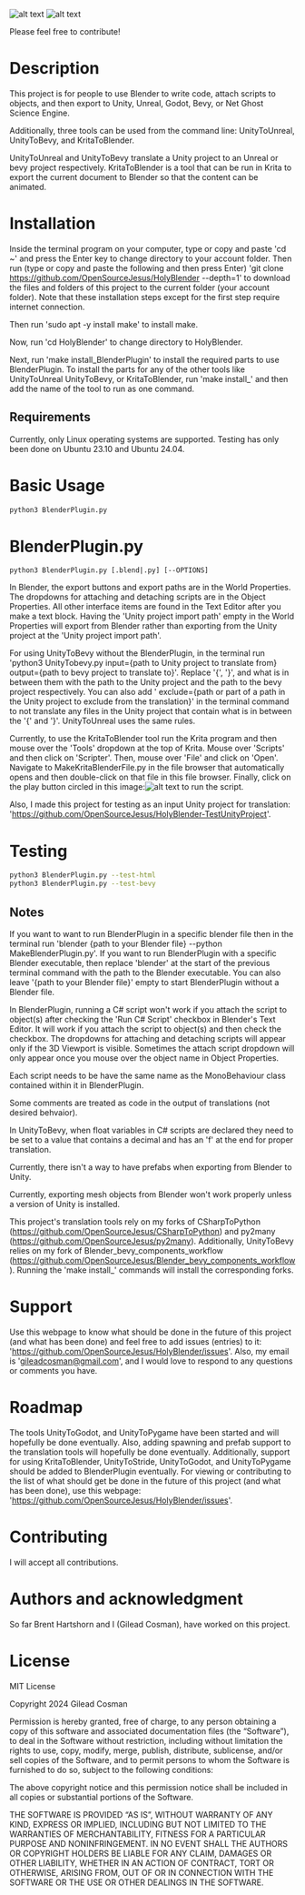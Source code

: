 ![alt text](Images/image-1.png)
![alt text](Images/image-2.png)

Please feel free to contribute!

# Description
This project is for people to use Blender to write code, attach scripts to objects, and then export to Unity, Unreal, Godot, Bevy, or Net Ghost Science Engine.

Additionally, three tools can be used from the command line: UnityToUnreal, UnityToBevy, and KritaToBlender.

UnityToUnreal and UnityToBevy translate a Unity project to an Unreal or bevy project respectively. KritaToBlender is a tool that can be run in Krita to export the current document to Blender so that the content can be animated.


# Installation
Inside the terminal program on your computer, type or copy and paste 'cd ~' and press the Enter key to change directory to your account folder. Then run (type or copy and paste the following and then press Enter) 'git clone https://github.com/OpenSourceJesus/HolyBlender --depth=1' to download the files and folders of this project to the current folder (your account folder). Note that these installation steps except for the first step require internet connection.

Then run 'sudo apt -y install make' to install make.

Now, run 'cd HolyBlender' to change directory to HolyBlender.

Next, run 'make install_BlenderPlugin' to install the required parts to use BlenderPlugin. To install the parts for any of the other tools like UnityToUnreal UnityToBevy, or KritaToBlender, run 'make install_' and then add the name of the tool to run as one command.

## Requirements
Currently, only Linux operating systems are supported. Testing has only been done on Ubuntu 23.10 and Ubuntu 24.04.

# Basic Usage

```bash
python3 BlenderPlugin.py
```

# BlenderPlugin.py
```
python3 BlenderPlugin.py [.blend|.py] [--OPTIONS]
```

In Blender, the export buttons and export paths are in the World Properties. The dropdowns for attaching and detaching scripts are in the Object Properties. All other interface items are found in the Text Editor after you make a text block. Having the 'Unity project import path' empty in the World Properties will export from Blender rather than exporting from the Unity project at the 'Unity project import path'.

For using UnityToBevy without the BlenderPlugin, in the terminal run 'python3 UnityTobevy.py input={path to Unity project to translate from} output={path to bevy project to translate to}'. Replace '{', '}', and what is in between them with the path to the Unity project and the path to the bevy project respectively. You can also add ' exclude={path or part of a path in the Unity project to exclude from the translation}' in the terminal command to not translate any files in the Unity project that contain what is in between the '{' and '}'. UnityToUnreal uses the same rules.

Currently, to use the KritaToBlender tool run the Krita program and then mouse over the 'Tools' dropdown at the top of Krita. Mouse over 'Scripts' and then click on 'Scripter'. Then, mouse over 'File' and click on 'Open'. Navigate to MakeKritaBlenderFile.py in the file browser that automatically opens and then double-click on that file in this file browser. Finally, click on the play button circled in this image:![alt text](Images/image.png) to run the script.

Also, I made this project for testing as an input Unity project for translation: 'https://github.com/OpenSourceJesus/HolyBlender-TestUnityProject'.

# Testing
```bash
python3 BlenderPlugin.py --test-html
python3 BlenderPlugin.py --test-bevy
```

## Notes

If you want to want to run BlenderPlugin in a specific blender file then in the terminal run 'blender {path to your Blender file} --python MakeBlenderPlugin.py'. If you want to run BlenderPlugin with a specific Blender executable, then replace 'blender' at the start of the previous terminal command with the path to the Blender executable. You can also leave '{path to your Blender file}' empty to start BlenderPlugin without a Blender file.

In BlenderPlugin, running a C# script won't work if you attach the script to object(s) after checking the 'Run C# Script' checkbox in Blender's Text Editor. It will work if you attach the script to object(s) and then check the checkbox. The dropdowns for attaching and detaching scripts will appear only if the 3D Viewport is visible. Sometimes the attach script dropdown will only appear once you mouse over the object name in Object Properties.

Each script needs to be have the same name as the MonoBehaviour class contained within it in BlenderPlugin.

Some comments are treated as code in the output of translations (not desired behvaior).

In UnityToBevy, when float variables in C# scripts are declared they need to be set to a value that contains a decimal and has an 'f' at the end for proper translation.

Currently, there isn't a way to have prefabs when exporting from Blender to Unity.

Currently, exporting mesh objects from Blender won't work properly unless a version of Unity is installed.

This project's translation tools rely on my forks of CSharpToPython (https://github.com/OpenSourceJesus/CSharpToPython) and py2many (https://github.com/OpenSourceJesus/py2many). Additionally, UnityToBevy relies on my fork of Blender_bevy_components_workflow (https://github.com/OpenSourceJesus/Blender_bevy_components_workflow). Running the 'make install_' commands will install the corresponding forks.

# Support
Use this webpage to know what should be done in the future of this project (and what has been done) and feel free to add issues (entries) to it: 'https://github.com/OpenSourceJesus/HolyBlender/issues'. Also, my email is 'gileadcosman@gmail.com', and I would love to respond to any questions or comments you have.

# Roadmap
The tools UnityToGodot, and UnityToPygame have been started and will hopefully be done eventually. Also, adding spawning and prefab support to the translation tools will hopefully be done eventually. Additionally, support for using KritaToBlender, UnityToStride, UnityToGodot, and UnityToPygame should be added to BlenderPlugin eventually. For viewing or contributing to the list of what should get be done in the future of this project (and what has been done), use this webpage: 'https://github.com/OpenSourceJesus/HolyBlender/issues'.

# Contributing
I will accept all contributions.

# Authors and acknowledgment
So far Brent Hartshorn and I (Gilead Cosman), have worked on this project.

# License
MIT License

Copyright 2024 Gilead Cosman

Permission is hereby granted, free of charge, to any person obtaining a copy of this software and associated documentation files (the “Software”), to deal in the Software without restriction, including without limitation the rights to use, copy, modify, merge, publish, distribute, sublicense, and/or sell copies of the Software, and to permit persons to whom the Software is furnished to do so, subject to the following conditions:

The above copyright notice and this permission notice shall be included in all copies or substantial portions of the Software.

THE SOFTWARE IS PROVIDED “AS IS”, WITHOUT WARRANTY OF ANY KIND, EXPRESS OR IMPLIED, INCLUDING BUT NOT LIMITED TO THE WARRANTIES OF MERCHANTABILITY, FITNESS FOR A PARTICULAR PURPOSE AND NONINFRINGEMENT. IN NO EVENT SHALL THE AUTHORS OR COPYRIGHT HOLDERS BE LIABLE FOR ANY CLAIM, DAMAGES OR OTHER LIABILITY, WHETHER IN AN ACTION OF CONTRACT, TORT OR OTHERWISE, ARISING FROM, OUT OF OR IN CONNECTION WITH THE SOFTWARE OR THE USE OR OTHER DEALINGS IN THE SOFTWARE.
